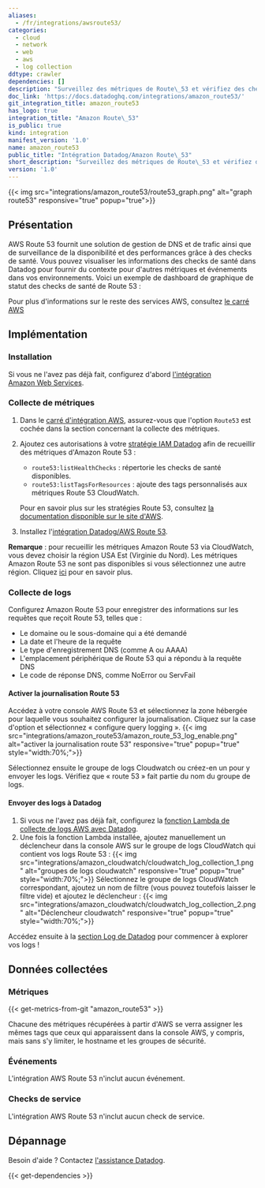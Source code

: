 ```yaml
---
aliases:
  - /fr/integrations/awsroute53/
categories:
  - cloud
  - network
  - web
  - aws
  - log collection
ddtype: crawler
dependencies: []
description: "Surveillez des métriques de Route\_53 et vérifiez des checks de santé."
doc_link: 'https://docs.datadoghq.com/integrations/amazon_route53/'
git_integration_title: amazon_route53
has_logo: true
integration_title: "Amazon Route\_53"
is_public: true
kind: integration
manifest_version: '1.0'
name: amazon_route53
public_title: "Intégration Datadog/Amazon Route\_53"
short_description: "Surveillez des métriques de Route\_53 et vérifiez des checks de santé."
version: '1.0'
---
```

{{< img src="integrations/amazon_route53/route53_graph.png" alt="graph route53" responsive="true" popup="true">}}

## Présentation

AWS Route 53 fournit une solution de gestion de DNS et de trafic ainsi que de surveillance de la disponibilité et des performances grâce à des checks de santé. Vous pouvez visualiser les informations des checks de santé dans Datadog pour fournir du contexte pour d'autres métriques et événements dans vos environnements. Voici un exemple de dashboard de graphique de statut des checks de santé de Route 53 :

Pour plus d'informations sur le reste des services AWS, consultez [le carré AWS][1]

## Implémentation
### Installation

Si vous ne l'avez pas déjà fait, configurez d'abord [l'intégration Amazon Web Services][2].

### Collecte de métriques

1. Dans le [carré d'intégration AWS][3], assurez-vous que l'option `Route53` est cochée dans la section concernant la collecte des métriques.

2. Ajoutez ces autorisations à votre [stratégie IAM Datadog][4] afin de recueillir des métriques d'Amazon Route 53 :

    * `route53:listHealthChecks` : répertorie les checks de santé disponibles.
    * `route53:listTagsForResources` : ajoute des tags personnalisés aux métriques Route 53 CloudWatch.

    Pour en savoir plus sur les stratégies Route 53, consultez [la documentation disponible sur le site d'AWS][5].

3. Installez l'[intégration Datadog/AWS Route 53][6].

**Remarque** : pour recueillir les métriques Amazon Route 53 via CloudWatch, vous devez choisir la région USA Est (Virginie du Nord). Les métriques Amazon Route 53 ne sont pas disponibles si vous sélectionnez une autre région. Cliquez [ici][7] pour en savoir plus.

### Collecte de logs

Configurez Amazon Route 53 pour enregistrer des informations sur les requêtes que reçoit Route 53, telles que :

* Le domaine ou le sous-domaine qui a été demandé
* La date et l'heure de la requête
* Le type d'enregistrement DNS (comme A ou AAAA)
* L'emplacement périphérique de Route 53 qui a répondu à la requête DNS
* Le code de réponse DNS, comme NoError ou ServFail

#### Activer la journalisation Route 53



Accédez à votre console AWS Route 53 et sélectionnez la zone hébergée pour laquelle vous souhaitez configurer la journalisation. Cliquez sur la case d'option et sélectionnez « configure query logging ».
{{< img src="integrations/amazon_route53/amazon_route_53_log_enable.png" alt="activer la journalisation route 53" responsive="true" popup="true" style="width:70%;">}}

Sélectionnez ensuite le groupe de logs Cloudwatch ou créez-en un pour y envoyer les logs. Vérifiez que « route 53 » fait partie du nom du groupe de logs.

#### Envoyer des logs à Datadog

1. Si vous ne l'avez pas déjà fait, configurez la [fonction Lambda de collecte de logs AWS avec Datadog][8].
2. Une fois la fonction Lambda installée, ajoutez manuellement un déclencheur dans la console AWS sur le groupe de logs CloudWatch qui contient vos logs Route 53 :
{{< img src="integrations/amazon_cloudwatch/cloudwatch_log_collection_1.png" alt="groupes de logs cloudwatch" responsive="true" popup="true" style="width:70%;">}}
   Sélectionnez le groupe de logs CloudWatch correspondant, ajoutez un nom de filtre (vous pouvez toutefois laisser le filtre vide) et ajoutez le déclencheur :
{{< img src="integrations/amazon_cloudwatch/cloudwatch_log_collection_2.png" alt="Déclencheur cloudwatch" responsive="true" popup="true" style="width:70%;">}}

Accédez ensuite à la [section Log de Datadog][9] pour commencer à explorer vos logs !


## Données collectées
### Métriques
{{< get-metrics-from-git "amazon_route53" >}}


Chacune des métriques récupérées à partir d'AWS se verra assigner les mêmes tags que ceux qui apparaissent dans la console AWS, y compris, mais sans s'y limiter, le hostname et les groupes de sécurité.

### Événements
L'intégration AWS Route 53 n'inclut aucun événement.

### Checks de service
L'intégration AWS Route 53 n'inclut aucun check de service.

## Dépannage
Besoin d'aide ? Contactez [l'assistance Datadog][11].

[1]: https://docs.datadoghq.com/fr/integrations/amazon_web_services
[2]: https://docs.datadoghq.com/fr/integrations/amazon_web_services
[3]: https://app.datadoghq.com/account/settings#integrations/amazon_web_services
[4]: https://docs.datadoghq.com/fr/integrations/amazon_web_services/#installation
[5]: https://docs.aws.amazon.com/IAM/latest/UserGuide/list_route53.html
[6]: https://app.datadoghq.com/account/settings#integrations/amazon_route53
[7]: http://docs.aws.amazon.com/Route53/latest/DeveloperGuide/health-checks-monitor-view-status.html#monitoring-health-checks
[8]: https://docs.datadoghq.com/fr/integrations/amazon_web_services/#create-a-new-lambda-function
[9]: https://app.datadoghq.com/logs
[10]: https://github.com/DataDog/dogweb/blob/prod/integration/amazon_route53/amazon_route53_metadata.csv
[11]: https://docs.datadoghq.com/fr/help


{{< get-dependencies >}}